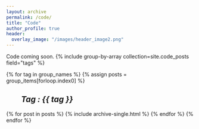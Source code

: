 ```yaml
---
layout: archive
permalink: /code/
title: "Code"
author_profile: true
header:
  overlay_image: "/images/header_image2.png"
---
```

Code coming soon.
{% include group-by-array collection=site.code_posts field="tags" %}

{% for tag in group_names %}
  {% assign posts = group_items[forloop.index0] %}
  <h2 id="{{ tag | slugify }}"
   class="archive__subtitle"><i style="margin-left: 40px">Tag : {{ tag }}</i></h2>
  {% for post in posts %}
    {% include archive-single.html %}
  {% endfor %}
{% endfor %}
